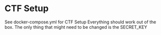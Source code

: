 # CTF Setup

See docker-compose.yml for CTF Setup
Everything should work out of the box. The only thing that might need to be changed is the SECRET_KEY
